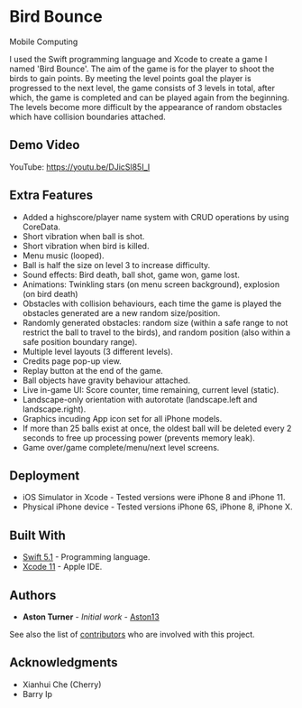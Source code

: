 # Bird Bounce
Mobile Computing

I used the Swift programming language and Xcode to create a game I named 'Bird Bounce'.
The aim of the game is for the player to shoot the birds to gain points. By meeting the level points goal the player is 
progressed to the next level, the game consists of 3 levels in total, after which, the game is completed 
and can be played again from the beginning. The levels become more difficult by the appearance of random obstacles 
which have collision boundaries attached.

## Demo Video

YouTube: https://youtu.be/DJicSl85I_I

## Extra Features

* Added a highscore/player name system with CRUD operations by using CoreData.
* Short vibration when ball is shot.
* Short vibration when bird is killed.
* Menu music (looped).
* Ball is half the size on level 3 to increase difficulty.
* Sound effects: Bird death, ball shot, game won, game lost.
* Animations: Twinkling stars (on menu screen background), explosion (on bird death)
* Obstacles with collision behaviours, each time the game is played the obstacles generated are a new random size/position.
* Randomly generated obstacles: random size (within a safe range to not restrict the ball to travel to the birds), 
and random position (also within a safe position boundary range).
* Multiple level layouts (3 different levels).
* Credits page pop-up view.
* Replay button at the end of the game.
* Ball objects have gravity behaviour attached.
* Live in-game UI: Score counter, time remaining, current level (static).
* Landscape-only orientation with autorotate (landscape.left and landscape.right).
* Graphics incuding App icon set for all iPhone models.
* If more than 25 balls exist at once, the oldest ball will be deleted every 2 seconds to free up processing power 
(prevents memory leak).
* Game over/game complete/menu/next level screens.

## Deployment

* iOS Simulator in Xcode - Tested versions were iPhone 8 and iPhone 11.
* Physical iPhone device - Tested versions iPhone 6S, iPhone 8, iPhone X.

## Built With

* [Swift 5.1](https://developer.apple.com/swift/) - Programming language.
* [Xcode 11](https://developer.apple.com/xcode/) - Apple IDE.

## Authors

* **Aston Turner** - *Initial work* - [Aston13](https://github.com/Aston13)

See also the list of [contributors](https://github.com/Aston13/16052488/graphs/contributors) who are involved with this project.

## Acknowledgments

* Xianhui Che (Cherry)
* Barry Ip
